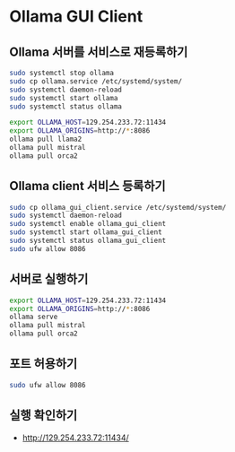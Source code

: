 # Ollama GUI Client

## Ollama 서버를 서비스로 재등록하기

```bash
sudo systemctl stop ollama
sudo cp ollama.service /etc/systemd/system/
sudo systemctl daemon-reload
sudo systemctl start ollama
sudo systemctl status ollama

export OLLAMA_HOST=129.254.233.72:11434
export OLLAMA_ORIGINS=http://*:8086
ollama pull llama2
ollama pull mistral
ollama pull orca2
```

## Ollama client 서비스 등록하기

```bash
sudo cp ollama_gui_client.service /etc/systemd/system/
sudo systemctl daemon-reload
sudo systemctl enable ollama_gui_client
sudo systemctl start ollama_gui_client
sudo systemctl status ollama_gui_client
sudo ufw allow 8086
```

## 서버로 실행하기

```bash
export OLLAMA_HOST=129.254.233.72:11434
export OLLAMA_ORIGINS=http://*:8086
ollama serve
ollama pull mistral
ollama pull orca2
```

## 포트 허용하기

```bash
sudo ufw allow 8086
```

## 실행 확인하기

- <http://129.254.233.72:11434/>
